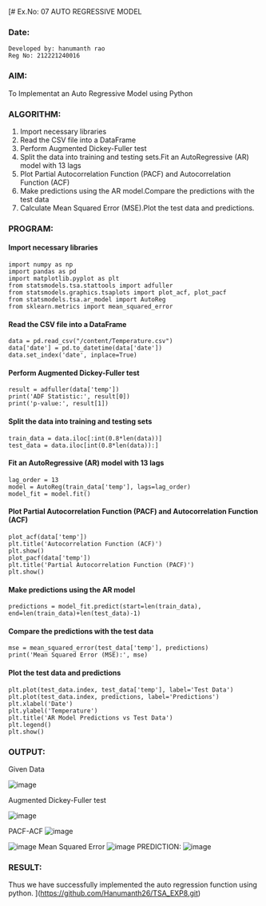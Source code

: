 [# Ex.No: 07                                       AUTO REGRESSIVE MODEL
### Date: 
```
Developed by: hanumanth rao
Reg No: 212221240016
```
### AIM:
To Implementat an Auto Regressive Model using Python
### ALGORITHM:
1. Import necessary libraries
2. Read the CSV file into a DataFrame
3. Perform Augmented Dickey-Fuller test
4. Split the data into training and testing sets.Fit an AutoRegressive (AR) model with 13 lags
5. Plot Partial Autocorrelation Function (PACF) and Autocorrelation Function (ACF)
6. Make predictions using the AR model.Compare the predictions with the test data
7. Calculate Mean Squared Error (MSE).Plot the test data and predictions.
### PROGRAM:
#### Import necessary libraries
```
import numpy as np
import pandas as pd
import matplotlib.pyplot as plt
from statsmodels.tsa.stattools import adfuller
from statsmodels.graphics.tsaplots import plot_acf, plot_pacf
from statsmodels.tsa.ar_model import AutoReg
from sklearn.metrics import mean_squared_error
```
#### Read the CSV file into a DataFrame
```
data = pd.read_csv("/content/Temperature.csv")  
data['date'] = pd.to_datetime(data['date'])
data.set_index('date', inplace=True)
```
#### Perform Augmented Dickey-Fuller test
```
result = adfuller(data['temp']) 
print('ADF Statistic:', result[0])
print('p-value:', result[1])
```
#### Split the data into training and testing sets
```
train_data = data.iloc[:int(0.8*len(data))]
test_data = data.iloc[int(0.8*len(data)):]
```
#### Fit an AutoRegressive (AR) model with 13 lags
```
lag_order = 13
model = AutoReg(train_data['temp'], lags=lag_order)
model_fit = model.fit()
```
#### Plot Partial Autocorrelation Function (PACF) and Autocorrelation Function (ACF)
```
plot_acf(data['temp'])
plt.title('Autocorrelation Function (ACF)')
plt.show()
plot_pacf(data['temp'])
plt.title('Partial Autocorrelation Function (PACF)')
plt.show()
```
#### Make predictions using the AR model
```
predictions = model_fit.predict(start=len(train_data), end=len(train_data)+len(test_data)-1)
```
#### Compare the predictions with the test data
```
mse = mean_squared_error(test_data['temp'], predictions)
print('Mean Squared Error (MSE):', mse)
```
#### Plot the test data and predictions
```
plt.plot(test_data.index, test_data['temp'], label='Test Data')
plt.plot(test_data.index, predictions, label='Predictions')
plt.xlabel('Date')
plt.ylabel('Temperature')
plt.title('AR Model Predictions vs Test Data')
plt.legend()
plt.show()
```

### OUTPUT:
Given Data

![image](https://github.com/Vivekreddy8360/TSA_EXP7/assets/94525701/38937dc5-26f9-497e-91bf-d8512550f76f)

Augmented Dickey-Fuller test

![image](https://github.com/Vivekreddy8360/TSA_EXP7/assets/94525701/b4947f53-e066-4fca-b841-9332adb4a242)

PACF-ACF
![image](https://github.com/Vivekreddy8360/TSA_EXP7/assets/94525701/95134c4e-add9-4f8f-bd62-53adb76f60d0)


![image](https://github.com/Vivekreddy8360/TSA_EXP7/assets/94525701/2cf7f312-ced4-440a-a32c-386373bf55ce)
Mean Squared Error
![image](https://github.com/Vivekreddy8360/TSA_EXP7/assets/94525701/ebbe6430-f9aa-40cf-9fed-8f9f64218430)
PREDICTION:
![image](https://github.com/Vivekreddy8360/TSA_EXP7/assets/94525701/835be36f-d4da-4e49-ad52-c093e5b7c2a1)

### RESULT:
Thus we have successfully implemented the auto regression function using python.
](https://github.com/Hanumanth26/TSA_EXP8.git)
